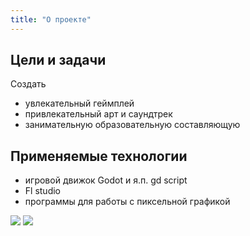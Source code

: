 ```yaml
---
title: "О проекте"  
---  
```


## Цели и задачи  

Создать
- увлекательный геймплей  
- привлекательный арт и саундтрек
- занимательную образовательную составляющую   

## Применяемые технологии  

- игровой движок Godot и я.п. gd script  
- Fl studio
- программы для работы с пиксельной графикой

![](/images/pers_godot.png) 
![](/images/fl.jpg)